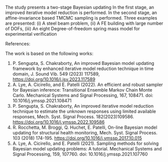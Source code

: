 The study presents a two-stage Bayesian updating
In the first stage, an improved iterative model reduction is performed.
In the second stage, an affine-invariance based TMCMC sampling is performed.
Three examples are presented:
(i) A steel beam problem,
(ii) A FE building with large number of DOFs,
(iii) An eight Degree-of-freedom spring mass model for experimental verification

References:

The work is based on the following works:
1) P. Sengupta, S. Chakraborty, An improved Bayesian model updating framework by enhanced iterative model reduction technique in time domain, J. Sound Vib. 549 (2023) 117589, https://doi.org/10.1016/j.jsv.2023.117589
2) A. Lye, A. Cicirello, and E. Patelli (2022). An efficient and robust sampler for Bayesian inference: Transitional Ensemble Markov Chain Monte Carlo. Mechanical Systems and Signal Processing, 167, 108471. doi: 10.1016/j.ymssp.2021.108471
3) P. Sengupta, S. Chakraborty, An improved iterative model reduction technique to estimate the unknown responses using limited available responses, Mech. Syst. Signal Process. 182(2023)109586. https://doi.org/10.1016/j.ymssp.2022.109586
4) R. Rocchetta, M. Broggi, Q. Huchet, E. Patelli, On-line Bayesian model updating for structural health monitoring, Mech. Syst. Signal Process. 103 (2018) 174-195. https://doi.org/10.1016/j.ymssp.2017.10.015
5) A. Lye, A. Cicirello, and E. Patelli (2021). Sampling methods for solving Bayesian model updating problems: A tutorial. Mechanical Systems and Signal Processing, 159, 107760. doi: 10.1016/j.ymssp.2021.107760
